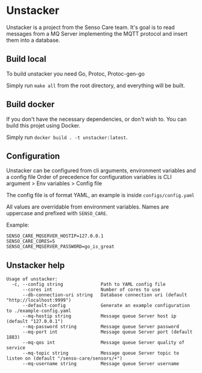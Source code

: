 # Unstacker

Unstacker is a project from the Senso Care team. It's goal is to read messages from a MQ Server implementing the MQTT protocol and insert them into a database.


## Build local
To build unstacker you need Go, Protoc, Protoc-gen-go

Simply run `make all` from the root directory, and everything will be built.

## Build docker
If you don't have the necessary dependencies, or don't wish to. You can build this projet using Docker.

Simply run `docker build . -t unstacker:latest`.

## Configuration

Unstacker can be configured from cli arguments, environment variables and a config file
Order of precedence for configuration variables is CLI argument > Env variables > Config file

The config file is of format YAML, an example is inside `configs/config.yaml`

All values are overridable from environment variables. Names are uppercase and prefixed with `SENSO_CARE`.

Example:
```
SENSO_CARE_MQSERVER_HOSTIP=127.0.0.1
SENSO_CARE_CORES=5
SENSO_CARE_MQSERVER_PASSWORD=go_is_great
```

## Unstacker help
```
Usage of unstacker:
  -c, --config string              Path to YAML config file
      --cores int                  Number of cores to use
      --db-connection-uri string   Database connection uri (default "http://localhost:9999")
      --default-config             Generate an example configuration to ./example-config.yaml
      --mq-hostip string           Message queue Server host ip (default "127.0.0.1")
      --mq-password string         Message queue Server password
      --mq-port int                Message queue Server port (default 1883)
      --mq-qos int                 Message queue Server quality of service
      --mq-topic string            Message queue Server topic to listen on (default "/senso-care/sensors/+")
      --mq-username string         Message queue Server username
```
